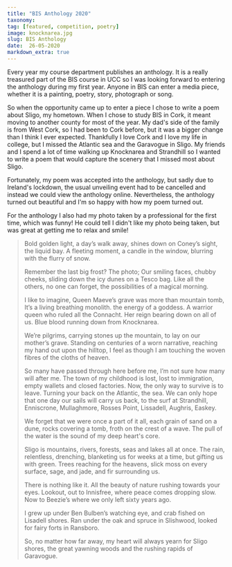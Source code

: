 ```yaml
---
title: "BIS Anthology 2020"
taxonomy:
tag: [featured, competition, poetry]
image: knocknarea.jpg
slug: BIS Anthology
date:  26-05-2020
markdown_extra: true
---
```


Every year my course department publishes an anthology. It is a really treasured part of the BIS course in UCC so I was looking forward to entering the anthology during my first year. Anyone in BIS can enter a media piece, whether it is a painting, poetry, story, photograph or song.

So when the opportunity came up to enter a piece I chose to write a poem about Sligo, my hometown. When I chose to study BIS in Cork, it meant moving to another county for most of the year. My dad's side of the family is from West Cork, so I had been to Cork before, but it was a bigger change than I think I ever expected. Thankfully I love Cork and I love my life in college, but I missed the Atlantic sea and the Garavogue in Sligo. My friends and I spend a lot of time walking up Knocknarea and Strandhill so I wanted to write a poem that would capture the scenery that I missed most about Sligo.

Fortunately, my poem was accepted into the anthology, but sadly due to Ireland's lockdown, the usual unveiling event had to be cancelled and instead we could view the anthology online. Nevertheless, the anthology turned out beautiful and I'm so happy with how my poem turned out.

For the anthology I also had my photo taken by a professional for the first time, which was funny! He could tell I didn't like my photo being taken, but was great at getting me to relax and smile!

>Bold golden light,
>a day’s walk away,
>shines down on Coney’s sight,
>the liquid bay.
>A fleeting moment,
>a candle in the window,
>blurring with the flurry of snow.
>
>Remember the last big frost?
>The photo;
>Our smiling faces,
>chubby cheeks,
>sliding down the icy dunes
>on a Tesco bag.
>Like all the others,
>no one can forget,
>the possibilities of a magical morning.
>
>I like to imagine,
>Queen Maeve’s grave was more than mountain tomb,
>It’s a living breathing monolith.
>the energy of a goddess.
>A warrior queen who ruled all the Connacht.
>Her reign bearing down on all of us.
>Blue blood running down from Knocknarea.
>
>We’re pilgrims,
>carrying stones up the mountain,
>to lay on our mother’s grave.
>Standing on centuries of a worn narrative,
>reaching my hand out upon the hilltop,
>I feel as though I am touching the woven fibres of the cloths of heaven.
>
>So many have passed through here before me,
>I’m not sure how many will after me.
>The town of my childhood is lost,
>lost to immigration, empty wallets and closed factories.
>Now, the only way to survive is to leave.
>Turning your back on the Atlantic, the sea.
>We can only hope that one day our sails will carry us back,
>to the surf at Strandhill,
>Enniscrone,
>Mullaghmore,
>Rosses Point,
>Lissadell,
>Aughris,
>Easkey.
>
>We forget that we were once a part of it all,
>each grain of sand on a dune,
>rocks covering a tomb,
>froth on the crest of a wave.
>The pull of the water is the sound of my deep heart's core.
>
>Sligo is mountains, rivers, forests, seas and lakes all at once.
>The rain, relentless, drenching,
>blanketing us for weeks at a time,
>but gifting us with green.
>Trees reaching for the heavens,
>slick moss on every surface,
>sage, and jade, and fir surrounding us.
>
>There is nothing like it.
>All the beauty of nature rushing towards your eyes.
>Lookout,
>out to Innisfree,
>where peace comes dropping slow.
>Now to Beezie’s
>where we only left sixty years ago.
>
>I grew up under Ben Bulben’s watching eye,
>and crab fished on Lisadell shores.
>Ran under the oak and spruce in Slishwood,
>looked for fairy forts in Ransboro.
>
>So, no matter how far away,
>my heart will always yearn for Sligo shores,
>the great yawning woods and
>the rushing rapids of Garavogue.